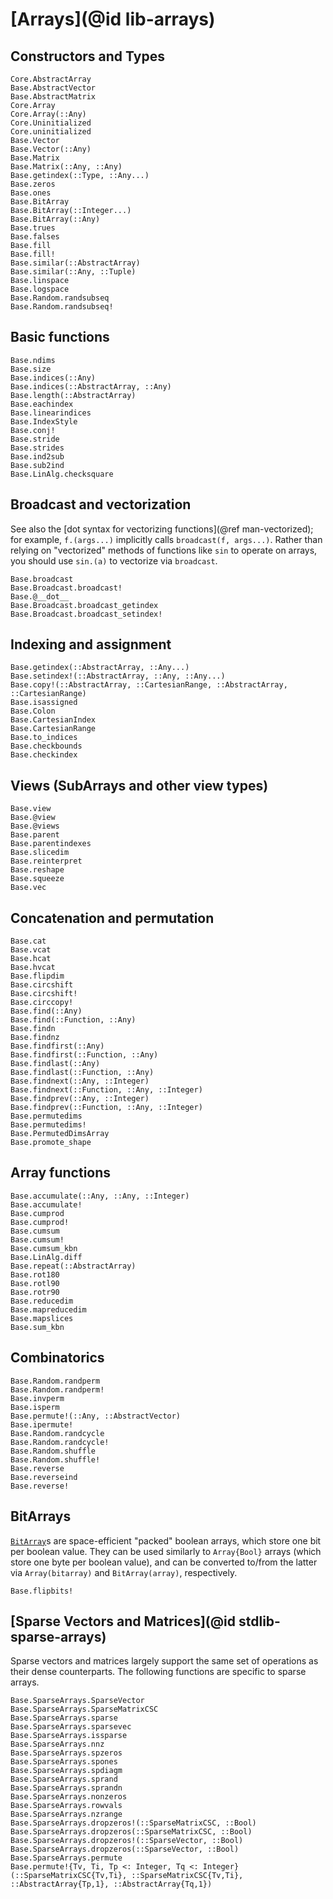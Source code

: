 # [Arrays](@id lib-arrays)

## Constructors and Types

```@docs
Core.AbstractArray
Base.AbstractVector
Base.AbstractMatrix
Core.Array
Core.Array(::Any)
Core.Uninitialized
Core.uninitialized
Base.Vector
Base.Vector(::Any)
Base.Matrix
Base.Matrix(::Any, ::Any)
Base.getindex(::Type, ::Any...)
Base.zeros
Base.ones
Base.BitArray
Base.BitArray(::Integer...)
Base.BitArray(::Any)
Base.trues
Base.falses
Base.fill
Base.fill!
Base.similar(::AbstractArray)
Base.similar(::Any, ::Tuple)
Base.linspace
Base.logspace
Base.Random.randsubseq
Base.Random.randsubseq!
```

## Basic functions

```@docs
Base.ndims
Base.size
Base.indices(::Any)
Base.indices(::AbstractArray, ::Any)
Base.length(::AbstractArray)
Base.eachindex
Base.linearindices
Base.IndexStyle
Base.conj!
Base.stride
Base.strides
Base.ind2sub
Base.sub2ind
Base.LinAlg.checksquare
```

## Broadcast and vectorization

See also the [dot syntax for vectorizing functions](@ref man-vectorized);
for example, `f.(args...)` implicitly calls `broadcast(f, args...)`.
Rather than relying on "vectorized" methods of functions like `sin`
to operate on arrays, you should use `sin.(a)` to vectorize via `broadcast`.

```@docs
Base.broadcast
Base.Broadcast.broadcast!
Base.@__dot__
Base.Broadcast.broadcast_getindex
Base.Broadcast.broadcast_setindex!
```

## Indexing and assignment

```@docs
Base.getindex(::AbstractArray, ::Any...)
Base.setindex!(::AbstractArray, ::Any, ::Any...)
Base.copy!(::AbstractArray, ::CartesianRange, ::AbstractArray, ::CartesianRange)
Base.isassigned
Base.Colon
Base.CartesianIndex
Base.CartesianRange
Base.to_indices
Base.checkbounds
Base.checkindex
```

## Views (SubArrays and other view types)

```@docs
Base.view
Base.@view
Base.@views
Base.parent
Base.parentindexes
Base.slicedim
Base.reinterpret
Base.reshape
Base.squeeze
Base.vec
```

## Concatenation and permutation

```@docs
Base.cat
Base.vcat
Base.hcat
Base.hvcat
Base.flipdim
Base.circshift
Base.circshift!
Base.circcopy!
Base.find(::Any)
Base.find(::Function, ::Any)
Base.findn
Base.findnz
Base.findfirst(::Any)
Base.findfirst(::Function, ::Any)
Base.findlast(::Any)
Base.findlast(::Function, ::Any)
Base.findnext(::Any, ::Integer)
Base.findnext(::Function, ::Any, ::Integer)
Base.findprev(::Any, ::Integer)
Base.findprev(::Function, ::Any, ::Integer)
Base.permutedims
Base.permutedims!
Base.PermutedDimsArray
Base.promote_shape
```

## Array functions

```@docs
Base.accumulate(::Any, ::Any, ::Integer)
Base.accumulate!
Base.cumprod
Base.cumprod!
Base.cumsum
Base.cumsum!
Base.cumsum_kbn
Base.LinAlg.diff
Base.repeat(::AbstractArray)
Base.rot180
Base.rotl90
Base.rotr90
Base.reducedim
Base.mapreducedim
Base.mapslices
Base.sum_kbn
```

## Combinatorics

```@docs
Base.Random.randperm
Base.Random.randperm!
Base.invperm
Base.isperm
Base.permute!(::Any, ::AbstractVector)
Base.ipermute!
Base.Random.randcycle
Base.Random.randcycle!
Base.Random.shuffle
Base.Random.shuffle!
Base.reverse
Base.reverseind
Base.reverse!
```

## BitArrays

[`BitArray`](@ref)s are space-efficient "packed" boolean arrays, which store one bit per boolean value.
They can be used similarly to `Array{Bool}` arrays (which store one byte per boolean value),
and can be converted to/from the latter via `Array(bitarray)` and `BitArray(array)`, respectively.

```@docs
Base.flipbits!
```

## [Sparse Vectors and Matrices](@id stdlib-sparse-arrays)

Sparse vectors and matrices largely support the same set of operations as their dense counterparts.
The following functions are specific to sparse arrays.

```@docs
Base.SparseArrays.SparseVector
Base.SparseArrays.SparseMatrixCSC
Base.SparseArrays.sparse
Base.SparseArrays.sparsevec
Base.SparseArrays.issparse
Base.SparseArrays.nnz
Base.SparseArrays.spzeros
Base.SparseArrays.spones
Base.SparseArrays.spdiagm
Base.SparseArrays.sprand
Base.SparseArrays.sprandn
Base.SparseArrays.nonzeros
Base.SparseArrays.rowvals
Base.SparseArrays.nzrange
Base.SparseArrays.dropzeros!(::SparseMatrixCSC, ::Bool)
Base.SparseArrays.dropzeros(::SparseMatrixCSC, ::Bool)
Base.SparseArrays.dropzeros!(::SparseVector, ::Bool)
Base.SparseArrays.dropzeros(::SparseVector, ::Bool)
Base.SparseArrays.permute
Base.permute!{Tv, Ti, Tp <: Integer, Tq <: Integer}(::SparseMatrixCSC{Tv,Ti}, ::SparseMatrixCSC{Tv,Ti}, ::AbstractArray{Tp,1}, ::AbstractArray{Tq,1})
```
